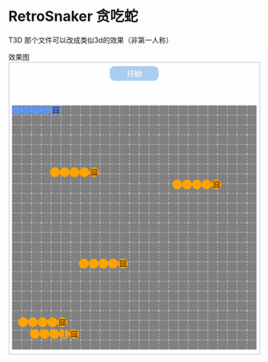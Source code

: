 # RetroSnaker 贪吃蛇

T3D 那个文件可以改成类似3d的效果（非第一人称）

效果图
![](https://github.com/RodeRickIsWatching/RetroSnaker/blob/master/demo.gif?raw=true)
